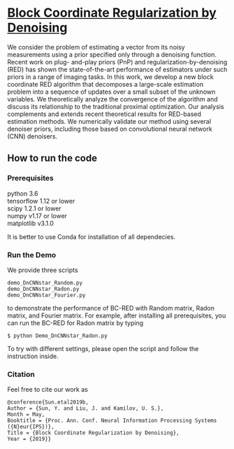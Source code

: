 # [Block Coordinate Regularization by Denoising](https://arxiv.org/abs/1905.05113)

We consider the problem of estimating a vector from its noisy measurements using a prior specified only through a denoising function. Recent work on plug- and-play priors (PnP) and regularization-by-denoising (RED) has shown the state-of-the-art performance of estimators under such priors in a range of imaging tasks. In this work, we develop a new block coordinate RED algorithm that decomposes a large-scale estimation problem into a sequence of updates over a small subset of the unknown variables. We theoretically analyze the convergence of the algorithm and discuss its relationship to the traditional proximal optimization. Our analysis complements and extends recent theoretical results for RED-based estimation methods. We numerically validate our method using several denoiser priors, including those based on convolutional neural network (CNN) denoisers.

## How to run the code

### Prerequisites

python 3.6  
tensorflow 1.12 or lower  
scipy 1.2.1 or lower  
numpy v1.17 or lower  
matplotlib v3.1.0

It is better to use Conda for installation of all dependecies.

### Run the Demo
We provide three scripts 
```
demo_DnCNNstar_Random.py
demo_DnCNNstar_Radon.py
demo_DnCNNstar_Fourier.py
```
to demonstrate the performance of BC-RED with Random matrix, Radon matrix, and Fourier matrix. For example, after installing all prerequisites, you can run the BC-RED for Radon matrix by typing

```
$ python Demo_DnCNNstar_Radon.py
```

To try with different settings, please open the script and follow the instruction inside.

### Citation
Feel free to cite our work as
```
@conference{Sun.etal2019b,
Author = {Sun, Y. and Liu, J. and Kamilov, U. S.},
Month = May,
Booktitle = {Proc. Ann. Conf. Neural Information Processing Systems ({N}eur{IPS})},
Title = {Block Coordinate Regularization by Denoising},
Year = {2019}}
```
